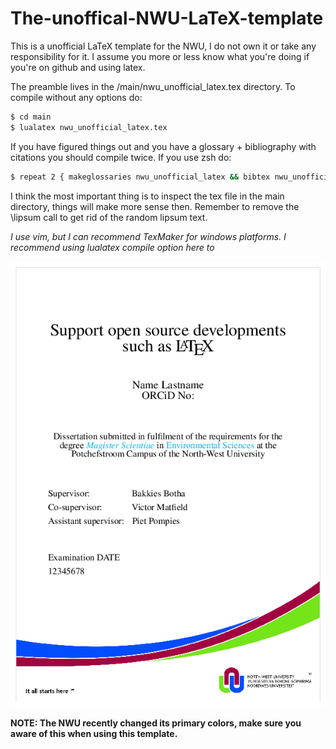 # The-unoffical-NWU-LaTeX-template

This is a unofficial LaTeX template for the NWU, I do not own it or take any responsibility for it.
I assume you more or less know what you're doing if you're on github and using latex.

The preamble lives in the /main/nwu_unofficial_latex.tex directory. To compile without any options do: 

```zsh
$ cd main 
$ lualatex nwu_unofficial_latex.tex 
```

If you have figured things out and you have a glossary + bibliography with citations you should compile twice. If you use zsh do:  

```zsh
$ repeat 2 { makeglossaries nwu_unofficial_latex && bibtex nwu_unofficial_latex && lualatex nwu_unofficial_latex.tex }
```

I think the most important thing is to inspect the tex file in the main directory, things will make more sense then. Remember to remove the \lipsum call to get rid of the random lipsum text.

*I use vim, but I can recommend TexMaker for windows platforms. I recommend using lualatex compile option here to*

![The title page](title_page.png)

**NOTE: The NWU recently changed its primary colors, make sure you aware of this when using this template.**
